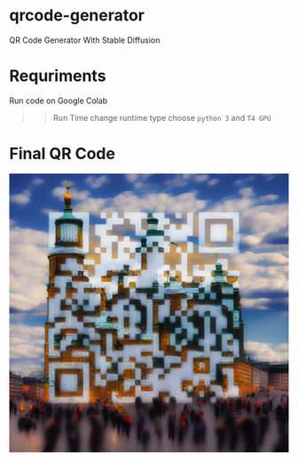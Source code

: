 # qrcode-generator
 QR Code Generator With Stable Diffusion

# Requriments

Run code on Google Colab
>> Run Time
>> change runtime type
>> choose `python 3` and `T4 GPU`

# Final QR Code

![final qrcode](https://github.com/dandev947366/qrcode-generator/blob/master/final_QR.png)
